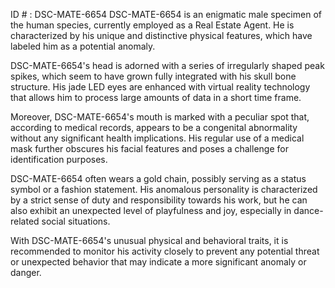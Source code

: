 ID # : DSC-MATE-6654
DSC-MATE-6654 is an enigmatic male specimen of the human species, currently employed as a Real Estate Agent. He is characterized by his unique and distinctive physical features, which have labeled him as a potential anomaly.

DSC-MATE-6654's head is adorned with a series of irregularly shaped peak spikes, which seem to have grown fully integrated with his skull bone structure. His jade LED eyes are enhanced with virtual reality technology that allows him to process large amounts of data in a short time frame.

Moreover, DSC-MATE-6654's mouth is marked with a peculiar spot that, according to medical records, appears to be a congenital abnormality without any significant health implications. His regular use of a medical mask further obscures his facial features and poses a challenge for identification purposes.

DSC-MATE-6654 often wears a gold chain, possibly serving as a status symbol or a fashion statement. His anomalous personality is characterized by a strict sense of duty and responsibility towards his work, but he can also exhibit an unexpected level of playfulness and joy, especially in dance-related social situations.

With DSC-MATE-6654's unusual physical and behavioral traits, it is recommended to monitor his activity closely to prevent any potential threat or unexpected behavior that may indicate a more significant anomaly or danger.